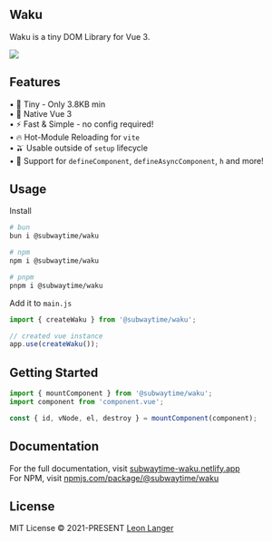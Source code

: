 <h2 align="left">Waku</h2>

<p align="left">
Waku is a tiny DOM Library for Vue 3.
</p>

<p align="left">
<a href="https://www.npmjs.com/package/@subwaytime/waku">
<img src="https://img.shields.io/npm/v/@subwaytime/waku?color=222&style=flat-square"></img>
</a>
</p>

## Features

• 🤏 Tiny - Only 3.8KB min
<br />
• 💚 Native Vue 3
<br />
• ⚡ Fast & Simple - no config required!
<br />
• 🔥 Hot-Module Reloading for `vite`
<br />
• 🫒 Usable outside of `setup` lifecycle
<br />
• 🌊 Support for `defineComponent`, `defineAsyncComponent`, `h` and more!

## Usage

Install

```bash
# bun
bun i @subwaytime/waku

# npm
npm i @subwaytime/waku

# pnpm
pnpm i @subwaytime/waku
```

Add it to `main.js`

```ts
import { createWaku } from '@subwaytime/waku';

// created vue instance
app.use(createWaku());
```

## Getting Started

```ts
import { mountComponent } from '@subwaytime/waku';
import component from 'component.vue';

const { id, vNode, el, destroy } = mountComponent(component);
```

## Documentation
For the full documentation, visit <a href="https://subwaytime-waku.netlify.app/" target="_blank" rel="noreferrer">subwaytime-waku.netlify.app</a>
<br />
For NPM, visit <a href="https://www.npmjs.com/package/@subwaytime/waku" target="_blank" ref="noreferrer"> npmjs.com/package/@subwaytime/waku </a>

## License

MIT License © 2021-PRESENT [Leon Langer](https://github.com/subwaytime)

